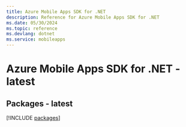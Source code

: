 ```yaml
---
title: Azure Mobile Apps SDK for .NET
description: Reference for Azure Mobile Apps SDK for .NET
ms.date: 05/30/2024
ms.topic: reference
ms.devlang: dotnet
ms.service: mobileapps
---
```

# Azure Mobile Apps SDK for .NET - latest
## Packages - latest
[!INCLUDE [packages](mobile-apps-index.md)]